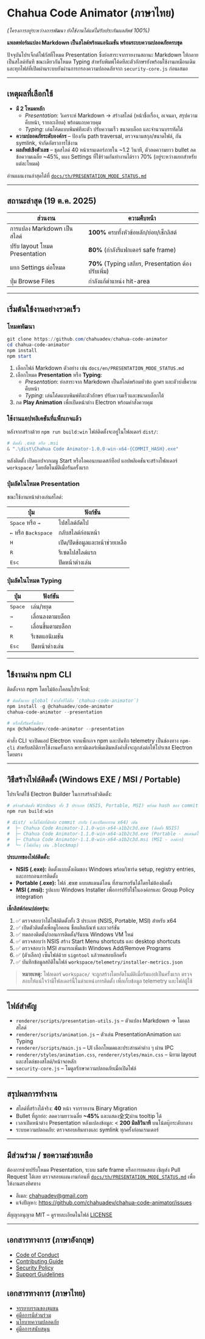 # Chahua Code Animator (ภาษาไทย)
*(โครงการอยู่ระหว่างการพัฒนา ยังใช้งานได้แต่ไม่รับประกันผลลัพธ์ 100%)*

**แพลตฟอร์มแปลง Markdown เป็นสไลด์พร้อมแอนิเมชัน พร้อมระบบความปลอดภัยครบชุด**

ปัจจุบันโปรเจ็กต์โฟกัสที่โหมด Presentation ซึ่งย่อสาระจากรายงานสถานะ Markdown ให้กลายเป็นสไลด์ทันที ขณะเดียวกันโหมด Typing สำหรับพิมพ์โค้ดทีละตัวอักษรยังพร้อมใช้งานเหมือนเดิม และทุกไฟล์ที่เปิดผ่านระบบยังผ่านการกรองความปลอดภัยจาก `security-core.js` ก่อนเสมอ

---

## เหตุผลที่เลือกใช้

- **มี 2 โหมดหลัก**
  - *Presentation*: วิเคราะห์ Markdown → สร้างสไลด์ (หน้าชื่อเรื่อง, อเจนดา, สรุปความคืบหน้า, รายละเอียด) พร้อมแถบควบคุม
  - *Typing*: เล่นโค้ดแบบพิมพ์ทีละตัว ปรับความเร็ว ขนาดบล็อก และจำนวนบรรทัดได้
- **ความปลอดภัยระดับองค์กร** – ป้องกัน path traversal, ตรวจนามสกุล/ขนาดไฟล์, กัน symlink, จำกัดอัตราการใช้งาน
- **ผลลัพธ์เชิงตัวเลข** – ชุดสไลด์ 40 หน้าเรนเดอร์ภายใน ~1.2 วินาที, ตัวลดความยาว bullet ลดข้อความเฉลี่ย ~45%, แผง Settings ที่ใช้ร่วมกันทำงานได้ราว 70% (อยู่ระหว่างแยกสำหรับแต่ละโหมด)

อ่านแผนงานล่าสุดได้ที่ [`docs/th/PRESENTATION_MODE_STATUS.md`](docs/th/PRESENTATION_MODE_STATUS.md)

---

## สถานะล่าสุด (19 ต.ค. 2025)

| ส่วนงาน | ความคืบหน้า |
| --- | --- |
| การแปลง Markdown เป็นสไลด์ | **100%** ครบทั้งหัวข้อหลัก/ย่อย/เช็กลิสต์ |
| ปรับ layout โหมด Presentation | **80%** (กำลังรีแฟกเตอร์ safe frame) |
| แยก Settings ต่อโหมด | **70%** (Typing เสถียร, Presentation ต้องปรับเพิ่ม) |
| ปุ่ม Browse Files | กำลังแก้ตำแหน่ง hit-area |

---

## เริ่มต้นใช้งานอย่างรวดเร็ว

### โหมดพัฒนา

```powershell
git clone https://github.com/chahuadev/chahua-code-animator
cd chahua-code-animator
npm install
npm start
```

1. เลือกไฟล์ Markdown ตัวอย่าง เช่น `docs/en/PRESENTATION_MODE_STATUS.md`
2. เลือกโหมด **Presentation** หรือ **Typing**:
   - *Presentation*: ย่อสาระจาก Markdown เป็นสไลด์พร้อมหัวข้อ ลูกศร และตัวบ่งชี้ความคืบหน้า
   - *Typing*: เล่นโค้ดแบบพิมพ์ทีละตัวอักษร ปรับความเร็วและขนาดบล็อกได้
3. กด **Play Animation** เพื่อเปิดหน้าต่าง Electron พร้อมคำสั่งควบคุม

### ใช้งานแอปพลิเคชันที่แพ็กเกจแล้ว

หลังจากสร้างด้วย `npm run build:win` ไฟล์ติดตั้งจะอยู่ในโฟลเดอร์ `dist/`:

```powershell
# ติดตั้ง .exe หรือ .msi
& ".\dist\Chahua Code Animator-1.0.0-win-x64-{COMMIT_HASH}.exe"
```

หลังติดตั้ง เปิดแอปจากเมนู Start หรือไอคอนบนเดสก์ท็อป แอปพลิเคชันจะสร้างโฟลเดอร์ `workspace/` โดยอัตโนมัติเมื่อรันครั้งแรก

### ปุ่มลัดในโหมด Presentation

ขณะใช้งานหน้าต่างเล่นสไลด์:

| ปุ่ม | ฟังก์ชัน |
| --- | --- |
| <kbd>Space</kbd> หรือ <kbd>→</kbd> | ไปสไลด์ถัดไป |
| <kbd>←</kbd> หรือ <kbd>Backspace</kbd> | กลับสไลด์ก่อนหน้า |
| <kbd>H</kbd> | เปิด/ปิดข้อมูลและหน้าช่วยเหลือ |
| <kbd>R</kbd> | รีเซตไปสไลด์แรก |
| <kbd>Esc</kbd> | ปิดหน้าต่างเล่น |

### ปุ่มลัดในโหมด Typing

| ปุ่ม | ฟังก์ชัน |
| --- | --- |
| <kbd>Space</kbd> | เล่น/หยุด |
| <kbd>→</kbd> | เลื่อนลงตามบล็อก |
| <kbd>←</kbd> | เลื่อนขึ้นตามบล็อก |
| <kbd>R</kbd> | รีเซตแอนิเมชัน |
| <kbd>Esc</kbd> | ปิดหน้าต่างเล่น |

---

## ใช้งานผ่าน npm CLI

ติดตั้งจาก npm โดยไม่ต้องโคลนโปรเจ็กต์:

```powershell
# ติดตั้งแบบ global (คำสั่งที่ได้คือ `chahua-code-animator`)
npm install -g @chahuadev/code-animator
chahua-code-animator --presentation

# หรือสั่งรันครั้งเดียว
npx @chahuadev/code-animator --presentation
```

คำสั่ง CLI จะเปิดแอป Electron จากแพ็กเกจ npm และบันทึก telemetry เป็นช่องทาง `npm-cli` สำหรับสถิติการใช้งานครั้งแรก พารามิเตอร์เพิ่มเติมหลังคำสั่งจะถูกส่งต่อให้โปรเซส Electron โดยตรง

---

## วิธีสร้างไฟล์ติดตั้ง (Windows EXE / MSI / Portable)

โปรเจ็กต์ใช้ Electron Builder ในการสร้างตัวติดตั้ง:

```powershell
# สร้างตัวติดตั้ง Windows ทั้ง 3 ประเภท (NSIS, Portable, MSI) พร้อม hash ของ commit
npm run build:win

# dist/ จะได้ไฟล์ที่มีรหัส commit กำกับ (สถาปัตยกรรม x64) เช่น
#  ├─ Chahua Code Animator-1.1.0-win-x64-a1b2c3d.exe (ติดตั้ง NSIS)
#  ├─ Chahua Code Animator-1.1.0-win-x64-a1b2c3d.exe (Portable - สแตนด์โลน)
#  ├─ Chahua Code Animator-1.1.0-win-x64-a1b2c3d.msi (MSI - องค์กร)
#  └─ (ไฟล์อื่นๆ เช่น .blockmap)
```

**ประเภทของไฟล์ติดตั้ง:**
- **NSIS (.exe):** ติดตั้งแบบดั้งเดิมของ Windows พร้อมวิซาร์ด setup, registry entries, และการถอนการติดตั้ง
- **Portable (.exe):** ไฟล์ .exe แบบสแตนด์โลน ที่สามารถรันได้โดยไม่ต้องติดตั้ง
- **MSI (.msi):** รูปแบบ Windows Installer เพื่อการปรับใช้ในองค์กรและ Group Policy integration

**เช็กลิสต์ก่อนปล่อยรุ่น:**

1. ✅ ตรวจสอบว่าได้ไฟล์ติดตั้งทั้ง 3 ประเภท (NSIS, Portable, MSI) สำหรับ x64
2. ✅ เปิดตัวติดตั้งเพื่อดูไอคอน ชื่อผลิตภัณฑ์ และเวอร์ชัน
3. ✅ ทดลองติดตั้ง/ถอนการติดตั้ง/รันบน Windows VM ใหม่
4. ✅ ตรวจสอบว่า NSIS สร้าง Start Menu shortcuts และ desktop shortcuts
5. ✅ ตรวจสอบว่า MSI สามารถเพิ่มเข้า Windows Add/Remove Programs
6. ✅ (ตัวเลือก) เซ็นไฟล์ด้วย `signtool` แล้วทดสอบอีกครั้ง
7. ✅ บันทึกข้อมูลสถิติในไฟล์ `workspace/telemetry/installer-metrics.json`

> **หมายเหตุ:** โฟลเดอร์ `workspace/` จะถูกสร้างโดยอัตโนมัติเมื่อรันแอปเป็นครั้งแรก ตรวจสอบให้แน่ใจว่ามีโฟลเดอร์นี้ในตำแหน่งการติดตั้ง เพื่อเก็บข้อมูล telemetry และไฟล์ผู้ใช้

---

## ไฟล์สำคัญ

- `renderer/scripts/presentation-utils.js` – ตัวแปลง Markdown → โมเดลสไลด์
- `renderer/scripts/animation.js` – ตัวเล่น PresentationAnimation และ Typing
- `renderer/scripts/main.js` – UI เลือกโหมดและประสานค่าต่าง ๆ ผ่าน IPC
- `renderer/styles/animation.css`, `renderer/styles/main.css` – นิยาม layout และสไตล์ของสไลด์/หน้าจอหลัก
- `security-core.js` – โมดูลรักษาความปลอดภัยเมื่อเปิดไฟล์

---

## สรุปผลการทำงาน

- สไลด์ที่สร้างได้จริง: **40** หน้า จากรายงาน Binary Migration
- Bullet ที่ถูกย่อ: ลดความยาวเฉลี่ย **~45%** และแสดง全文ผ่าน tooltip ได้
- เวลาเปิดหน้าต่าง Presentation หลังแปลงข้อมูล: < **200 มิลลิวินาที** บนโน้ตบุ๊กระดับกลาง
- ระบบความปลอดภัย: ตรวจสอบเส้นทางและ symlink ทุกครั้งก่อนเรนเดอร์

---

## มีส่วนร่วม / ขอความช่วยเหลือ

ต้องการช่วยปรับโหมด Presentation, ระบบ safe frame หรือการทดสอบ เชิญส่ง Pull Request ได้เลย ตรวจสอบแผนงานก่อนที่ [`docs/th/PRESENTATION_MODE_STATUS.md`](docs/th/PRESENTATION_MODE_STATUS.md) เพื่อให้งานตรงทิศทาง

- อีเมล: chahuadev@gmail.com
- แจ้งปัญหา: https://github.com/chahuadev/chahua-code-animator/issues

สัญญาอนุญาต MIT – ดูรายละเอียดในไฟล์ [LICENSE](LICENSE)

---

## เอกสารทางการ (ภาษาอังกฤษ)

- [Code of Conduct](docs/en/CODE_OF_CONDUCT.md)
- [Contributing Guide](docs/en/CONTRIBUTING.md)
- [Security Policy](docs/en/SECURITY_POLICY.md)
- [Support Guidelines](docs/en/SUPPORT.md)

## เอกสารทางการ (ภาษาไทย)

- [จรรยาบรรณของชุมชน](docs/th/CODE_OF_CONDUCT.md)
- [คู่มือการมีส่วนร่วม](docs/th/CONTRIBUTING.md)
- [นโยบายความปลอดภัย](docs/th/SECURITY_POLICY.md)
- [คู่มือการสนับสนุน](docs/th/SUPPORT.md)
